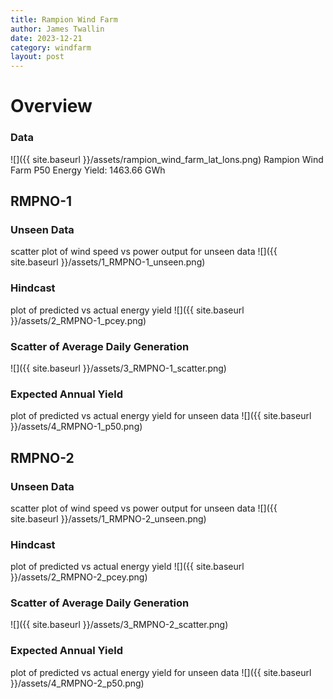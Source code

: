 ```yaml
---
title: Rampion Wind Farm
author: James Twallin
date: 2023-12-21
category: windfarm
layout: post
---
```

# Overview

### Data

![]({{ site.baseurl }}/assets/rampion_wind_farm_lat_lons.png)
Rampion Wind Farm P50 Energy Yield: 1463.66 GWh

RMPNO-1
-------------
### Unseen Data 
scatter plot of wind speed vs power output for unseen data
![]({{ site.baseurl }}/assets/1_RMPNO-1_unseen.png)
### Hindcast 
plot of predicted vs actual energy yield
![]({{ site.baseurl }}/assets/2_RMPNO-1_pcey.png)
### Scatter of Average Daily Generation 

![]({{ site.baseurl }}/assets/3_RMPNO-1_scatter.png)
### Expected Annual Yield 
plot of predicted vs actual energy yield for unseen data
![]({{ site.baseurl }}/assets/4_RMPNO-1_p50.png)

RMPNO-2
-------------
### Unseen Data 
scatter plot of wind speed vs power output for unseen data
![]({{ site.baseurl }}/assets/1_RMPNO-2_unseen.png)
### Hindcast 
plot of predicted vs actual energy yield
![]({{ site.baseurl }}/assets/2_RMPNO-2_pcey.png)
### Scatter of Average Daily Generation 

![]({{ site.baseurl }}/assets/3_RMPNO-2_scatter.png)
### Expected Annual Yield 
plot of predicted vs actual energy yield for unseen data
![]({{ site.baseurl }}/assets/4_RMPNO-2_p50.png)

